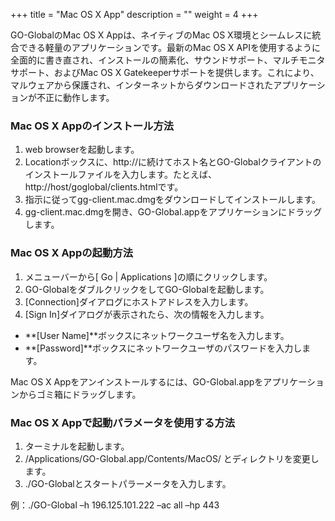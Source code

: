 +++
title = "Mac OS X App"
description = ""
weight = 4
+++

GO-GlobalのMac OS X Appは、ネイティブのMac OS X環境とシームレスに統合できる軽量のアプリケーションです。最新のMac OS X APIを使用するように全面的に書き直され、インストールの簡素化、サウンドサポート、マルチモニタサポート、およびMac OS X Gatekeeperサポートを提供します。これにより、マルウェアから保護され、インターネットからダウンロードされたアプリケーションが不正に動作します。

### Mac OS X Appのインストール方法

1. web browserを起動します。
2. Locationボックスに、http://に続けてホスト名とGO-Globalクライアントのインストールファイルを入力します。たとえば、http://host/goglobal/clients.htmlです。
3. 指示に従ってgg-client.mac.dmgをダウンロードしてインストールします。
4. gg-client.mac.dmgを開き、GO-Global.appをアプリケーションにドラッグします。

### Mac OS X Appの起動方法

1. メニューバーから[ Go | Applications ]の順にクリックします。
2. GO-GlobalをダブルクリックをしてGO-Globalを起動します。
3. [Connection]ダイアログにホストアドレスを入力します。
4. [Sign In]ダイアログが表示されたら、次の情報を入力します。
  - **[User Name]**ボックスにネットワークユーザ名を入力します。
  - **[Password]**ボックスにネットワークユーザのパスワードを入力します。

Mac OS X Appをアンインストールするには、GO-Global.appをアプリケーションからゴミ箱にドラッグします。

### Mac OS X Appで起動パラメータを使用する方法

1. ターミナルを起動します。
2. /Applications/GO-Global.app/Contents/MacOS/ とディレクトリを変更します。
3. ./GO-Globalとスタートパラーメータを入力します。

例：./GO-Global –h 196.125.101.222 –ac all –hp 443